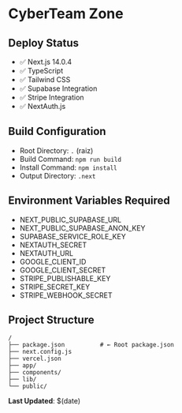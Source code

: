 # CyberTeam Zone

## Deploy Status
- ✅ Next.js 14.0.4
- ✅ TypeScript
- ✅ Tailwind CSS
- ✅ Supabase Integration
- ✅ Stripe Integration
- ✅ NextAuth.js

## Build Configuration
- Root Directory: `.` (raiz)
- Build Command: `npm run build`
- Install Command: `npm install`
- Output Directory: `.next`

## Environment Variables Required
- NEXT_PUBLIC_SUPABASE_URL
- NEXT_PUBLIC_SUPABASE_ANON_KEY
- SUPABASE_SERVICE_ROLE_KEY
- NEXTAUTH_SECRET
- NEXTAUTH_URL
- GOOGLE_CLIENT_ID
- GOOGLE_CLIENT_SECRET
- STRIPE_PUBLISHABLE_KEY
- STRIPE_SECRET_KEY
- STRIPE_WEBHOOK_SECRET

## Project Structure
```
/
├── package.json          # ← Root package.json
├── next.config.js
├── vercel.json
├── app/
├── components/
├── lib/
└── public/
```

**Last Updated**: $(date)